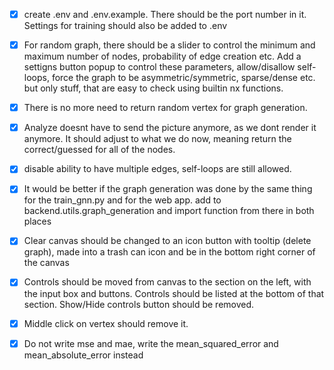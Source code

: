 - [x] create .env and .env.example. There should be the port number in it. Settings for training should also be added to .env
- [x] For random graph, there should be a slider to control the minimum and maximum number of nodes, probability of edge creation etc. Add a settigns button popup to control these parameters, allow/disallow self-loops, force the graph to be asymmetric/symmetric, sparse/dense etc. but only stuff, that are easy to check using builtin nx functions.
- [x] There is no more need to return random vertex for graph generation.
- [x] Analyze doesnt have to send the picture anymore, as we dont render it anymore. It should adjust to what we do now, meaning return the correct/guessed for all of the nodes.
- [x] disable ability to have multiple edges, self-loops are still allowed.
- [x] It would be better if the graph generation was done by the same thing for the train_gnn.py and for the web app. add to backend.utils.graph_generation and import function from there in both places
- [x] Clear canvas should be changed to an icon button with tooltip (delete graph), made into a trash can icon and be in the bottom right corner of the canvas
- [x] Controls should be moved from canvas to the section on the left, with the input box and buttons. Controls should be listed at the bottom of that section. Show/Hide controls button should be removed.
- [x] Middle click on vertex should remove it.
- [x] Do not write mse and mae, write the mean_squared_error and mean_absolute_error instead


